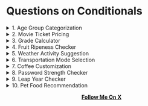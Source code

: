# Questions on Conditionals

<details>
<summary>1. Age Group Categorization
</summary>
Classify a person's age group: Child (< 13), Teenager (13-19), Adult (20-59), Senior (60+).

</details>

<details>
<summary>2. Movie Ticket Pricing
</summary>
Problem: Movie tickets are priced based on age: $12 for adults (18 and over), $8 for children. Everyone gets a $2 discount on Wednesday.

</details>

<details>
<summary>3. Grade Calculator
</summary>
Problem: Assign a letter grade based on a student's score: A (90-100), B (80-89), C (70-79), D (60-69), F (below 60).

</details>

<details>
<summary>4. Fruit Ripeness Checker
</summary>
Problem: Determine if a fruit is ripe, overripe, or unripe based on its color. (e.g., Banana: Green - Unripe, Yellow - Ripe, Brown - Overripe)

</details>

<details>
<summary>5. Weather Activity Suggestion
</summary>
Problem: Suggest an activity based on the weather (e.g., Sunny - Go for a walk, Rainy - Read a book, Snowy - Build a snowman).

</details>

<details>
<summary>6. Transportation Mode Selection
</summary>
Problem: Choose a mode of transportation based on the distance (e.g., <3 km: Walk, 3-15 km: Bike, >15 km: Car).

</details>


<details>
<summary>7. Coffee Customization
</summary>
Problem: Customize a coffee order: "Small", "Medium", or "Large" with an option for "Extra shot" of espresso.

</details>


<details>
<summary>8. Password Strength Checker
</summary>
Problem: Check if a password is "Weak", "Medium", or "Strong". Criteria: < 6 chars (Weak), 6-10 chars (Medium), >10 chars (Strong).

</details>


<details>
<summary>9. Leap Year Checker
</summary>
Problem: Determine if a year is a leap year. (Leap years are divisible by 4, but not by 100 unless also divisible by 400).

</details>


<details>
<summary>10. Pet Food Recommendation
</summary>
Problem: Recommend a type of pet food based on the pet's species and age. (e.g., Dog: <2 years - Puppy food, Cat: >5 years - Senior cat food).

</details>

<b><center><a href="https://x.com/code_with_ssn" target="_blank">Follow Me On X</a></center></b>
